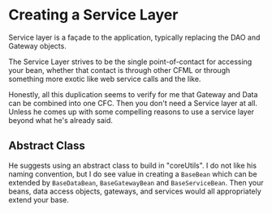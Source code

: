 # Creating a Service Layer #

Service layer is a façade to the application, typically replacing the DAO and Gateway objects.

The Service Layer strives to be the single point-of-contact for accessing your bean, whether that contact is through other CFML or through something more exotic like web service calls and the like.

Honestly, all this duplication seems to verify for me that Gateway and Data can be combined into one CFC. Then you don't need a Service layer at all. Unless he comes up with some compelling reasons to use a service layer beyond what he's already said.

## Abstract Class ##

He suggests using an abstract class to build in "coreUtils". I do not like his naming convention, but I do see value in creating a `BaseBean` which can be extended by `BaseDataBean`, `BaseGatewayBean` and `BaseServiceBean`. Then your beans, data access objects, gateways, and services would all appropriately extend your base.